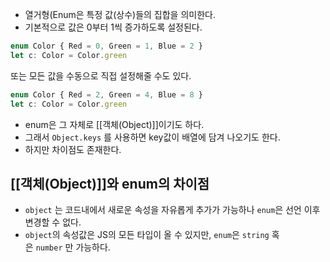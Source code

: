 - 열거형(Enum은 특정 값(상수)들의 집합을 의미한다. 
- 기본적으로 값은 0부터 1씩 증가하도록 설정된다.

```javascript
enum Color { Red = 0, Green = 1, Blue = 2 }
let c: Color = Color.green
```

또는 모든 값을 수동으로 직접 설정해줄 수도 있다.

```javascript
enum Color { Red = 2, Green = 4, Blue = 8 }
let c: Color = Color.green
```

- enum은 그 자체로 [[객체(Object)]]이기도 하다.
- 그래서 `Object.keys` 를 사용하면 key값이 배열에 담겨 나오기도 한다.  
- 하지만 차이점도 존재한다.

## [[객체(Object)]]와 enum의 차이점

- `object` 는 코드내에서 새로운 속성을 자유롭게 추가가 가능하나 `enum`은 선언 이후 변경할 수 없다.
- `object`의 속성값은 JS의 모든 타입이 올 수 있지만, `enum`은 `string` 혹은 `number` 만 가능하다.